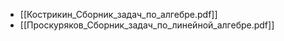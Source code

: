 - [[Кострикин_Сборник_задач_по_алгебре.pdf]]
- [[Проскуряков_Сборник_задач_по_линейной_алгебре.pdf]]